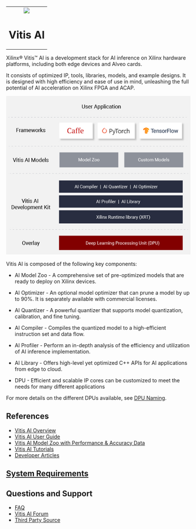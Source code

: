 ﻿<table class="sphinxhide">
 <tr>
   <td align="center"><img src="https://www.xilinx.com/content/dam/xilinx/imgs/press/media-kits/corporate/xilinx-logo.png" width="30%"/><h1>Vitis AI</h1>
   </td>
 </tr>
</table>

Xilinx&reg; Vitis&trade; AI is a development stack for AI inference on Xilinx
hardware platforms, including both edge devices and Alveo cards.

It consists of optimized IP, tools, libraries, models, and example
designs. It is designed with high efficiency and ease of use in mind,
unleashing the full potential of AI acceleration on Xilinx FPGA and
ACAP.

![Vitis AI architecture](images/Vitis-AI-arch.png)

Vitis AI is composed of the following key components:

-   AI Model Zoo - A comprehensive set of pre-optimized models that are
    ready to deploy on Xilinx devices.

-   AI Optimizer - An optional model optimizer that can prune a model by
    up to 90%. It is separately available with commercial licenses.

-   AI Quantizer - A powerful quantizer that supports model
    quantization, calibration, and fine tuning.

-   AI Compiler - Compiles the quantized model to a high-efficient
    instruction set and data flow.

-   AI Profiler - Perform an in-depth analysis of the efficiency and
    utilization of AI inference implementation.

-   AI Library - Offers high-level yet optimized C++ APIs for AI
    applications from edge to cloud.

-   DPU - Efficient and scalable IP cores can be customized to meet the
    needs for many different applications

For more details on the different DPUs available, see [DPU Naming](https://github.com/Xilinx/Vitis-AI/blob/master/docs/images/dpu_naming.md).

## References
- [Vitis AI Overview](https://www.xilinx.com/products/design-tools/vitis/vitis-ai.html)
- [Vitis AI User Guide](https://www.xilinx.com/html_docs/vitis_ai/2_0/index.html)
- [Vitis AI Model Zoo with Performance & Accuracy Data](../models/AI-Model-Zoo)
- [Vitis AI Tutorials](https://github.com/Xilinx/Vitis-Tutorials/tree/master/Machine_Learning)
- [Developer Articles](https://developer.xilinx.com/en/get-started/ai.html)

## [System Requirements](learn/system_requirements.md)

## Questions and Support
- [FAQ](quick-start/faq.md)
- [Vitis AI Forum](https://forums.xilinx.com/t5/AI-and-Vitis-AI/bd-p/AI)
- [Third Party Source](reference/Thirdpartysource.md)

<!-- Legacy links for reference -->
[models]: docs/models.md
[Amazon AWS EC2 F1]: https://aws.amazon.com/marketplace/pp/B077FM2JNS
[Xilinx Virtex UltraScale+ FPGA VCU1525 Acceleration Development Kit]: https://www.xilinx.com/products/boards-and-kits/vcu1525-a.html
[AWS F1 Application Execution on Xilinx Virtex UltraScale Devices]: https://github.com/aws/aws-fpga/blob/master/SDAccel/README.md
[Release Notes]: release-notes.md
[UG1023]: https://www.xilinx.com/support/documentation/sw_manuals/xilinx2017_4/ug1023-sdaccel-user-guide.pdf
[FAQ]: quick-start/faq.md
[Webinar on Xilinx FPGA Accelerated Inference]: https://event.on24.com/wcc/r/1625401/2D3B69878E21E0A3DA63B4CDB5531C23?partnerref=Mlsuite
[Vitis AI Forum]: https://forums.xilinx.com/t5/AI-and-Vitis-AI/bd-p/AI
[Models]: https://www.xilinx.com/products/boards-and-kits/alveo/applications/xilinx-machine-learning-suite.html#gettingStartedCloud
[whitepaper here]: https://www.xilinx.com/support/documentation/white_papers/wp504-accel-dnns.pdf
